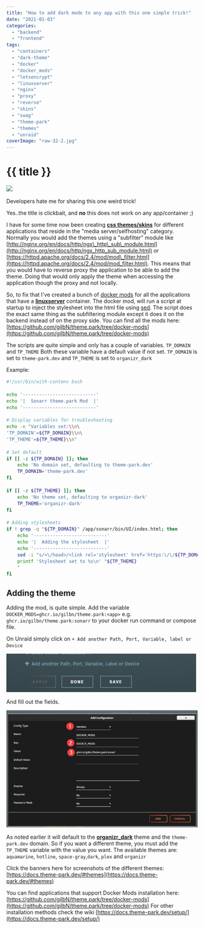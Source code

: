 ```yaml
---
title: "How to add dark mode to any app with this one simple trick!"
date: "2021-01-03"
categories: 
  - "backend"
  - "frontend"
tags: 
  - "containers"
  - "dark-theme"
  - "docker"
  - "docker_mods"
  - "letsencrypt"
  - "linuxserver"
  - "nginx"
  - "proxy"
  - "reverse"
  - "skins"
  - "swag"
  - "theme-park"
  - "themes"
  - "unraid"
coverImage: "raw-32-2.jpg"
---
```


# {{ title }}

<img src="images/{{ coverImage}}"></img>

Developers hate me for sharing this one weird trick!

Yes..the title is clickbait, and **no** this does not work on any app/container ;)

I have for some time now been creating **[css themes/skins](https://github.com/gilbN/theme.park)** for different applications that reside in the "media server/selfhosting" category. Normally you would add the themes using a "subfilter" module like [http://nginx.org/en/docs/http/ngx\_http\_sub\_module.html](http://nginx.org/en/docs/http/ngx_http_sub_module.html) or [https://httpd.apache.org/docs/2.4/mod/mod\_filter.html](https://httpd.apache.org/docs/2.4/mod/mod_filter.html). This means that you would have to reverse proxy the application to be able to add the theme. Doing that would only apply the theme when accessing the application though the proxy and not locally.

So, to fix that I've created a bunch of [docker mods](https://blog.linuxserver.io/2019/09/14/customizing-our-containers/) for all the applications that have a **[linuxserver](https://www.linuxserver.io/)** container. The docker mod, will run a script at startup to inject the stylesheet into the html file using [sed](https://www.gnu.org/software/sed/manual/sed.html). The script does the exact same thing as the subfiltering module except it does it on the backend instead of on the proxy side. You can find all the mods here: [https://github.com/gilbN/theme.park/tree/docker-mods](https://github.com/gilbN/theme.park/tree/docker-mods)

The scripts are quite simple and only has a couple of variables. `TP_DOMAIN` and `TP_THEME` Both these variable have a default value if not set. `TP_DOMAIN` is set to `theme-park.dev` and `TP_THEME` is set to `organizr_dark`

Example:

```bash
#!/usr/bin/with-contenv bash

echo '---------------------------'
echo '|  Sonarr theme.park Mod  |'
echo '---------------------------'

# Display variables for troubleshooting
echo -e "Variables set:\\n\
'TP_DOMAIN'=${TP_DOMAIN}\\n\
'TP_THEME'=${TP_THEME}\\n"

# Set default
if [[ -z ${TP_DOMAIN} ]]; then
    echo 'No domain set, defaulting to theme-park.dev'
    TP_DOMAIN='theme-park.dev'
fi

if [[ -z ${TP_THEME} ]]; then
    echo 'No theme set, defaulting to organizr-dark'
    TP_THEME='organizr-dark'
fi

# Adding stylesheets
if ! grep -q "${TP_DOMAIN}" /app/sonarr/bin/UI/index.html; then
    echo '---------------------------'
    echo '|  Adding the stylesheet  |'
    echo '---------------------------'
    sed -i "s/<\/head>/<link rel='stylesheet' href='https:\/\/${TP_DOMAIN}\/theme.park\/CSS\/themes\/sonarr\/${TP_THEME}.css'><\/head> /g" /app/sonarr/bin/UI/index.html
    printf 'Stylesheet set to %s\n' "${TP_THEME}
    "
fi
```

## Adding the theme

Adding the mod, is quite simple. Add the variable `DOCKER_MODS=ghcr.io/gilbn/theme.park:<app>` e.g. `ghcr.io/gilbn/theme.park:sonarr` to your docker run command or compose file.

On Unraid simply click on `+ Add another Path, Port, Variable, label or Device`

[![](images/chrome_FjpV8pDRDU.png)](https://technicalramblings.com/wp-content/uploads/2021/01/chrome_FjpV8pDRDU.png) 

And fill out the fields.

[![](images/chrome_bcil72yAkv.png)](https://technicalramblings.com/wp-content/uploads/2021/01/chrome_bcil72yAkv.png)

As noted earlier it will default to the **[organizr\_dark](https://github.com/gilbN/theme.park/wiki/Organizr-Dark)** theme and the `theme-park.dev` domain. So if you want a different theme, you must add the `TP_THEME` variable with the value you want. The available themes are: `aquamarine`, `hotline`, `space-gray`,`dark`, `plex` and `organizr`

Click the banners here for screenshots of the different themes: [https://docs.theme-park.dev/#themes](https://docs.theme-park.dev/#themes)

You can find applications that support Docker Mods installation here: [https://github.com/gilbN/theme.park/tree/docker-mods](https://github.com/gilbN/theme.park/tree/docker-mods) For other installation methods check the wiki [https://docs.theme-park.dev/setup/](https://docs.theme-park.dev/setup/)
